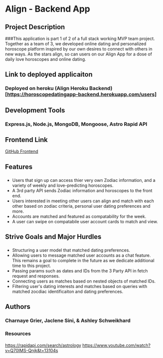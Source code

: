 # Align - Backend App

## Project Description

###This application is part 1 of 2 of a full stack working MVP team project. Together as a team of 3, we developed online dating and personalized horoscope platform inspired by our own desires to connect with others in new ways. As the stars align, so can users on our Align App for a dose of daily love horoscopes and online dating.

## Link to deployed applicaiton
### Deployed on heroku (Align Heroku Backend) [https://horoscopedatingapp-backend.herokuapp.com/users]

## Development Tools 
### Express.js, Node.js, MongoDB, Mongoose, Astro Rapid API

## Frontend Link

[GitHub Frontend](https://github.com/aschweik766/breakfast-club-FrontEnd)

## Features
###
* Users that sign up can access thier very own Zodiac information, and a variety of weekly and love-predicting horoscopes.
* A 3rd party API sends Zodiac information and horoscopes to the front end.
* Users interested in meeting other users can align and match with each other based on zodiac criteria, personal user dating preferences and more. 
* Accounts are matched and featured as compatability for the week. 
* A user can swipe on compatabile user account cards to match and view.

## Strive Goals and Major Hurdles
### 
* Structuring a user model that matched dating preferences.
* Allowing users to message matched user accounts as a chat feature. This remains a goal to complete in the future as we dedicate additional time to this project.
* Passing params such as dates and IDs from the 3 Party API in fetch request and responses. 
* Connecting users as matches based on nested objects of matched IDs.
* Filtering user's dating interests and matches based on queries with matched zocdiac identificaiton and dating preferences.

## Authors
### Charnaye Grier, Jaclene Sini, & Ashley Schweikhard
### Resources

#### 
https://rapidapi.com/search/astrology
https://www.youtube.com/watch?v=Q70IMS-Qnjk&t=13104s
